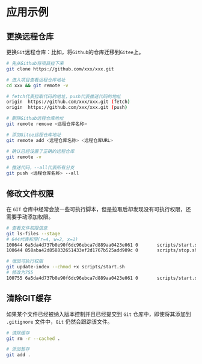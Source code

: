 # 应用示例

## 更换远程仓库

更换`Git`远程仓库：比如，将`Github`的仓库迁移到`Gitee`上。

```sh
# 先从Github将项目拉下来
git clone https://github.com/xxx/xxx.git

# 进入项目查看远程仓库地址
cd xxx && git remote -v

# fetch代表拉取代码的地址，push代表推送代码的地址
origin  https://github.com/xxx/xxx.git (fetch)
origin  https://github.com/xxx/xxx.git (push)

# 删除Github远程仓库地址
git remote remove <远程仓库名称>

# 添加Gitee远程仓库地址
git remote add <远程仓库名称> <远程仓库URL>

# 确认已经设置了正确的远程仓库
git remote -v

# 推送代码，--all代表所有分支
git push <远程仓库名称> --all
```

## 修改文件权限

在 `GIT` 仓库中经常会放一些可执行脚本，但是拉取后却发现没有可执行权限，还需要手动添加权限。

```sh
# 查看文件权限信息
git ls-files --stage
# 644代表权限(r=4, w=2, x=1)
100644 6a5da4d737b0e90f6dc96ebca7d889aa0423e061 0       scripts/start.sh
100644 858aba42d858832651433ef2d1767b525add909c 0       scripts/stop.sh

# 增加可执行权限
git update-index --chmod +x scripts/start.sh
# 修改为755
100755 6a5da4d737b0e90f6dc96ebca7d889aa0423e061 0       scripts/start.sh
```

## 清除GIT缓存

如果某个文件已经被纳入版本控制并且已经提交到 `Git` 仓库中，即使将其添加到 `.gitignore` 文件中，`Git` 仍然会跟踪该文件。

```sh
# 清除缓存
git rm -r --cached .

# 添加暂存
git add .
```
